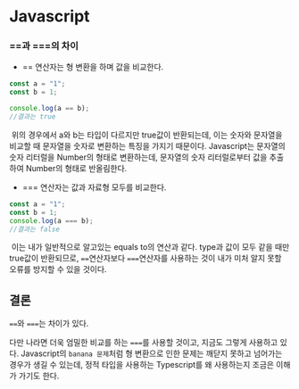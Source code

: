 # Javascript

### ==과 ===의 차이

- == 연산자는 형 변환을 하며 값을 비교한다.

```javascript
const a = "1";
const b = 1;

console.log(a == b);
//결과는 true
```

​	위의 경우에서 a와 b는 타입이 다르지만 true값이 반환되는데, 이는 숫자와 문자열을 비교할 때 문자열을 숫자로 변환하는 특징을 가지기 때문이다. Javascript는 문자열의 숫자 리터럴을 Number의 형태로 변환하는데, 문자열의 숫자 리터럴로부터 값을 추출하여 Number의 형태로 반올림한다.

- === 연산자는 값과 자료형 모두를 비교한다.

```javascript
const a = "1";
const b = 1;
console.log(a === b);
//결과는 false
```

​	이는 내가 일반적으로 알고있는 equals to의 연산과 같다. type과 값이 모두 같을 때만 true값이 반환되므로, `==`연산자보다 `===`연산자를 사용하는 것이 내가 미처 알지 못할 오류를 방지할 수 있을 것이다.



## 결론

`==`와 `===`는 차이가 있다.

다만 나라면 더욱 엄밀한 비교를 하는 `===`를 사용할 것이고, 지금도 그렇게 사용하고 있다. Javascript의 `banana 문제`처럼 형 변환으로 인한 문제는 깨닫지 못하고 넘어가는 경우가 생길 수 있는데, 정적 타입을 사용하는 Typescript를 왜 사용하는지 조금은 이해가 가기도 한다.
